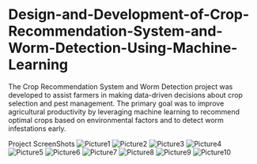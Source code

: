 # Design-and-Development-of-Crop-Recommendation-System-and-Worm-Detection-Using-Machine-Learning
The Crop Recommendation System and Worm Detection project was developed to assist farmers in making data-driven decisions about crop selection and pest management. The primary goal was to improve agricultural productivity by leveraging machine learning to recommend optimal crops based on environmental factors and to detect worm infestations early.


Project ScreenShots
![Picture1](https://github.com/user-attachments/assets/01c5114a-fbe0-4927-b6bc-5d8289d0be91)
![Picture2](https://github.com/user-attachments/assets/7b17005e-e212-48f4-80ba-bbd9aaee4f89)
![Picture3](https://github.com/user-attachments/assets/87bbb160-066f-4f1f-bd5c-f37ffadabd15)
![Picture4](https://github.com/user-attachments/assets/1c86bb07-6c57-480c-87f2-60877a35018e)
![Picture5](https://github.com/user-attachments/assets/2a355020-72c0-4cbb-9317-3a0e464950f0)
![Picture6](https://github.com/user-attachments/assets/2c7808f7-dbf9-4c90-b08e-5bae91ad4c97)
![Picture7](https://github.com/user-attachments/assets/fb6b14ce-6d62-4d7e-aa12-7ec14fd1a577)
![Picture8](https://github.com/user-attachments/assets/7857d235-b60d-41b5-a4a6-91dc2bef476f)
![Picture9](https://github.com/user-attachments/assets/f1d7f2ee-15c7-4a6f-8f02-87e4ede2842a)
![Picture10](https://github.com/user-attachments/assets/939e37cf-8f02-4c7f-9cb8-03cc3a198915)
